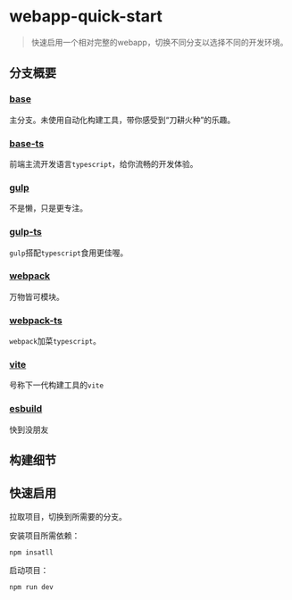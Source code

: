 # webapp-quick-start

> 快速启用一个相对完整的webapp，切换不同分支以选择不同的开发环境。

## 分支概要

### [base](https://github.com/fongzhizhi/webapp-quick-start)

主分支。未使用自动化构建工具，带你感受到“刀耕火种”的乐趣。

### [base-ts](https://github.com/fongzhizhi/webapp-quick-start/tree/base-ts)

前端主流开发语言`typescript`，给你流畅的开发体验。

### [gulp](https://github.com/fongzhizhi/webapp-quick-start/tree/gulp)

不是懒，只是更专注。

### [gulp-ts](https://github.com/fongzhizhi/webapp-quick-start/tree/gulp-ts)

`gulp`搭配`typescript`食用更佳喔。

### [webpack](https://github.com/fongzhizhi/webapp-quick-start/tree/webpack)

万物皆可模块。

### [webpack-ts](https://github.com/fongzhizhi/webapp-quick-start/tree/webpack-ts)

`webpack`加菜`typescript`。

### [vite](https://github.com/fongzhizhi/webapp-quick-start/tree/vite)

号称下一代构建工具的`vite`

### [esbuild](https://github.com/fongzhizhi/webapp-quick-start/tree/esbuild)

快到没朋友


## 构建细节



## 快速启用

拉取项目，切换到所需要的分支。

安装项目所需依赖：

```shell
npm insatll
```

启动项目：

```shell
npm run dev
```



